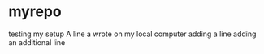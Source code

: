 # myrepo
testing my setup
A line a wrote on my local computer
adding a line
adding an additional line 